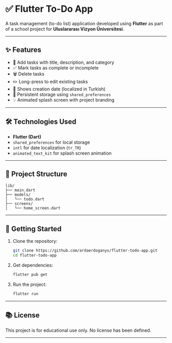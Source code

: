 # ✅ Flutter To-Do App

A task management (to-do list) application developed using **Flutter** as part of a school project for **Uluslararası Vizyon Üniversitesi**.

---

## ✨ Features

- 📝 Add tasks with title, description, and category
- ✅ Mark tasks as complete or incomplete
- 🗑️ Delete tasks
- ✏️ Long-press to edit existing tasks
- 📅 Shows creation date (localized in Turkish)
- 💾 Persistent storage using `shared_preferences`
- 💡 Animated splash screen with project branding

---

## 🛠 Technologies Used

- **Flutter (Dart)**
- `shared_preferences` for local storage
- `intl` for date localization (`tr_TR`)
- `animated_text_kit` for splash screen animation

---

## 📂 Project Structure

```
lib/
├── main.dart
├── models/
│   └── todo.dart
├── screens/
│   └── home_screen.dart
```

---

## 🚀 Getting Started

1. Clone the repository:
   ```bash
   git clone https://github.com/ardaerdoganyx/flutter-todo-app.git
   cd flutter-todo-app
   ```

2. Get dependencies:
   ```bash
   flutter pub get
   ```

3. Run the project:
   ```bash
   flutter run
   ```

---

## 📚 License

This project is for educational use only. No license has been defined.

---
